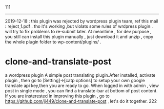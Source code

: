 
111

***

2019-12-18 :
this plugin was rejected by wordpress plugin team, ref this mail : reject_1.pdf . 
tho it's working ,but violats some rules of wrdpress plugin . will try to fix problems to re-submit later.
At meantime , for dev purpose , you still can install this plugin manually , just download it and unzip , copy the whole plugin folder to wp-content/plugins/ . 

# clone-and-translate-post
a wordpress plugin
A simple post translating plugin.After installed, activate plugin , then go to [Setting]->[catp options] to setup your own google translate api key,then you are ready to go. When logged in with admin , view post in single mode , you can find a translate-bar at bottom of post content. 
If you are insterested in improving this plugin , go to https://github.com/jj449/clone-and-translate-post , let's do it together.
222